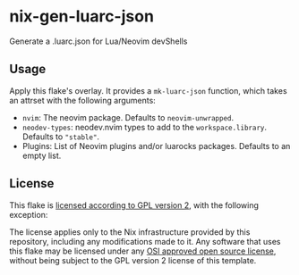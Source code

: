 # nix-gen-luarc-json

Generate a .luarc.json for Lua/Neovim devShells

## Usage

Apply this flake's overlay.
It provides a `mk-luarc-json` function,
which takes an attrset with the following arguments:

- `nvim`: The neovim package. Defaults to `neovim-unwrapped`.
- `neodev-types`: neodev.nvim types to add to the `workspace.library`.
  Defaults to `"stable"`.
- Plugins: List of Neovim plugins and/or luarocks packages.
  Defaults to an empty list.

## License

This flake is [licensed according to GPL version 2](./LICENSE),
with the following exception:

The license applies only to the Nix infrastructure provided by this
repository, including any modifications made to it.
Any software that uses this flake may be licensed under any
[OSI approved open source license](https://opensource.org/licenses/),
without being subject to the GPL version 2 license of this template.
